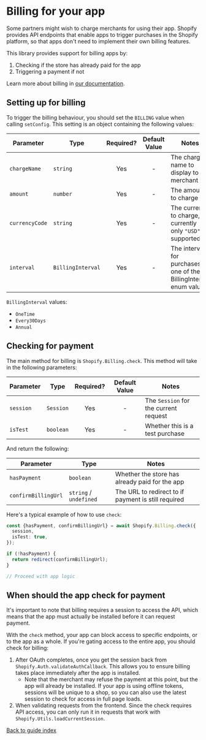 # Billing for your app

Some partners might wish to charge merchants for using their app.
Shopify provides API endpoints that enable apps to trigger purchases in the Shopify platform, so that apps don't need to implement their own billing features.

This library provides support for billing apps by:

1. Checking if the store has already paid for the app
1. Triggering a payment if not

Learn more about billing in [our documentation](https://shopify.dev/apps/billing).

## Setting up for billing

To trigger the billing behaviour, you should set the `BILLING` value when calling `setConfig`.
This setting is an object containing the following values:

| Parameter      | Type              | Required? | Default Value | Notes                                                              |
| -------------- | ----------------- | :-------: | :-----------: | ------------------------------------------------------------------ |
| `chargeName`   | `string`          |    Yes    |       -       | The charge name to display to the merchant                         |
| `amount`       | `number`          |    Yes    |       -       | The amount to charge                                               |
| `currencyCode` | `string`          |    Yes    |       -       | The currency to charge, currently only `"USD"` is supported        |
| `interval`     | `BillingInterval` |    Yes    |       -       | The interval for purchases, one of the BillingInterval enum values |

`BillingInterval` values:

- `OneTime`
- `Every30Days`
- `Annual`

## Checking for payment

The main method for billing is `Shopify.Billing.check`.
This method will take in the following parameters:

| Parameter | Type      | Required? | Default Value | Notes                                 |
| --------- | --------- | :-------: | :-----------: | ------------------------------------- |
| `session` | `Session` |    Yes    |       -       | The `Session` for the current request |
| `isTest`  | `boolean` |    Yes    |       -       | Whether this is a test purchase       |

And return the following:

| Parameter           | Type                   | Notes                                               |
| ------------------- | ---------------------- | --------------------------------------------------- |
| `hasPayment`        | `boolean`              | Whether the store has already paid for the app      |
| `confirmBillingUrl` | `string` / `undefined` | The URL to redirect to if payment is still required |

Here's a typical example of how to use `check`:

```ts
const {hasPayment, confirmBillingUrl} = await Shopify.Billing.check({
  session,
  isTest: true,
});

if (!hasPayment) {
  return redirect(confirmBillingUrl);
}

// Proceed with app logic
```

## When should the app check for payment

It's important to note that billing requires a session to access the API, which means that the app must actually be installed before it can request payment.

With the `check` method, your app can block access to specific endpoints, or to the app as a whole.
If you're gating access to the entire app, you should check for billing:

1. After OAuth completes, once you get the session back from `Shopify.Auth.validateAuthCallback`. This allows you to ensure billing takes place immediately after the app is installed.
   - Note that the merchant may refuse the payment at this point, but the app will already be installed. If your app is using offline tokens, sessions will be unique to a shop, so you can also use the latest session to check for access in full page loads.
1. When validating requests from the frontend. Since the check requires API access, you can only run it in requests that work with `Shopify.Utils.loadCurrentSession`.

[Back to guide index](../README.md)
